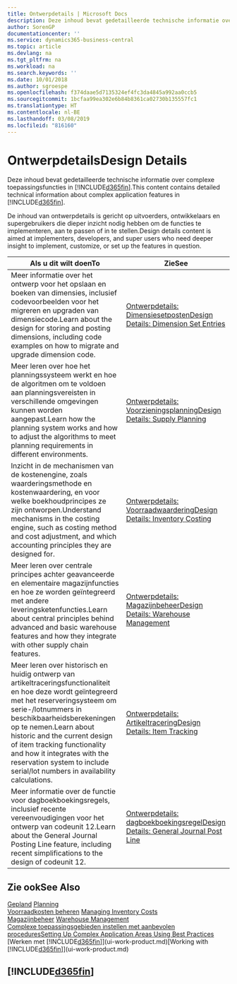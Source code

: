 ```yaml
---
title: Ontwerpdetails | Microsoft Docs
description: Deze inhoud bevat gedetailleerde technische informatie over complexe toepassingsfuncties in Business Central.
author: SorenGP
documentationcenter: ''
ms.service: dynamics365-business-central
ms.topic: article
ms.devlang: na
ms.tgt_pltfrm: na
ms.workload: na
ms.search.keywords: ''
ms.date: 10/01/2018
ms.author: sgroespe
ms.openlocfilehash: f374daae5d7135324ef4fc3da4845a992aa0ccb5
ms.sourcegitcommit: 1bcfaa99ea302e6b84b8361ca02730b135557fc1
ms.translationtype: HT
ms.contentlocale: nl-BE
ms.lasthandoff: 03/08/2019
ms.locfileid: "816160"
---
```

# <a name="design-details"></a><span data-ttu-id="e57e8-103">Ontwerpdetails</span><span class="sxs-lookup"><span data-stu-id="e57e8-103">Design Details</span></span>
<span data-ttu-id="e57e8-104">Deze inhoud bevat gedetailleerde technische informatie over complexe toepassingsfuncties in [!INCLUDE[d365fin](includes/d365fin_md.md)].</span><span class="sxs-lookup"><span data-stu-id="e57e8-104">This content contains detailed technical information about complex application features in [!INCLUDE[d365fin](includes/d365fin_md.md)].</span></span>  

 <span data-ttu-id="e57e8-105">De inhoud van ontwerpdetails is gericht op uitvoerders, ontwikkelaars en supergebruikers die dieper inzicht nodig hebben om de functies te implementeren, aan te passen of in te stellen.</span><span class="sxs-lookup"><span data-stu-id="e57e8-105">Design details content is aimed at implementers, developers, and super users who need deeper insight to implement, customize, or set up the features in question.</span></span>  

|<span data-ttu-id="e57e8-106">**Als u dit wilt doen**</span><span class="sxs-lookup"><span data-stu-id="e57e8-106">**To**</span></span>|<span data-ttu-id="e57e8-107">**Zie**</span><span class="sxs-lookup"><span data-stu-id="e57e8-107">**See**</span></span>|  
|------------|-------------|  
|<span data-ttu-id="e57e8-108">Meer informatie over het ontwerp voor het opslaan en boeken van dimensies, inclusief codevoorbeelden voor het migreren en upgraden van dimensiecode.</span><span class="sxs-lookup"><span data-stu-id="e57e8-108">Learn about the design for storing and posting dimensions, including code examples on how to migrate and upgrade dimension code.</span></span>|[<span data-ttu-id="e57e8-109">Ontwerpdetails: Dimensiesetposten</span><span class="sxs-lookup"><span data-stu-id="e57e8-109">Design Details: Dimension Set Entries</span></span>](design-details-dimension-set-entries.md)|  
|<span data-ttu-id="e57e8-110">Meer leren over hoe het planningssysteem werkt en hoe de algoritmen om te voldoen aan planningsvereisten in verschillende omgevingen kunnen worden aangepast.</span><span class="sxs-lookup"><span data-stu-id="e57e8-110">Learn how the planning system works and how to adjust the algorithms to meet planning requirements in different environments.</span></span>|[<span data-ttu-id="e57e8-111">Ontwerpdetails: Voorzieningsplanning</span><span class="sxs-lookup"><span data-stu-id="e57e8-111">Design Details: Supply Planning</span></span>](design-details-supply-planning.md)|  
|<span data-ttu-id="e57e8-112">Inzicht in de mechanismen van de kostenengine, zoals waarderingsmethode en kostenwaardering, en voor welke boekhoudprincipes ze zijn ontworpen.</span><span class="sxs-lookup"><span data-stu-id="e57e8-112">Understand mechanisms in the costing engine, such as costing method and cost adjustment, and which accounting principles they are designed for.</span></span>|[<span data-ttu-id="e57e8-113">Ontwerpdetails: Voorraadwaardering</span><span class="sxs-lookup"><span data-stu-id="e57e8-113">Design Details: Inventory Costing</span></span>](design-details-inventory-costing.md)|  
|<span data-ttu-id="e57e8-114">Meer leren over centrale principes achter geavanceerde en elementaire magazijnfuncties en hoe ze worden geïntegreerd met andere leveringsketenfuncties.</span><span class="sxs-lookup"><span data-stu-id="e57e8-114">Learn about central principles behind advanced and basic warehouse features and how they integrate with other supply chain features.</span></span>|[<span data-ttu-id="e57e8-115">Ontwerpdetails: Magazijnbeheer</span><span class="sxs-lookup"><span data-stu-id="e57e8-115">Design Details: Warehouse Management</span></span>](design-details-warehouse-management.md)|  
|<span data-ttu-id="e57e8-116">Meer leren over historisch en huidig ontwerp van artikeltraceringsfunctionaliteit en hoe deze wordt geïntegreerd met het reserveringsysteem om serie-/lotnummers in beschikbaarheidsberekeningen op te nemen.</span><span class="sxs-lookup"><span data-stu-id="e57e8-116">Learn about historic and the current design of item tracking functionality and how it integrates with the reservation system to include serial/lot numbers in availability calculations.</span></span>|[<span data-ttu-id="e57e8-117">Ontwerpdetails: Artikeltracering</span><span class="sxs-lookup"><span data-stu-id="e57e8-117">Design Details: Item Tracking</span></span>](design-details-item-tracking.md)|  
|<span data-ttu-id="e57e8-118">Meer informatie over de functie voor dagboekboekingsregels, inclusief recente vereenvoudigingen voor het ontwerp van codeunit 12.</span><span class="sxs-lookup"><span data-stu-id="e57e8-118">Learn about the General Journal Posting Line feature, including recent simplifications to the design of codeunit 12.</span></span>|[<span data-ttu-id="e57e8-119">Ontwerpdetails: dagboekboekingsregel</span><span class="sxs-lookup"><span data-stu-id="e57e8-119">Design Details: General Journal Post Line</span></span>](design-details-general-journal-post-line.md)|  

## <a name="see-also"></a><span data-ttu-id="e57e8-120">Zie ook</span><span class="sxs-lookup"><span data-stu-id="e57e8-120">See Also</span></span>  
 <span data-ttu-id="e57e8-121">[Gepland](production-planning.md) </span><span class="sxs-lookup"><span data-stu-id="e57e8-121">[Planning](production-planning.md) </span></span>  
 <span data-ttu-id="e57e8-122">[Voorraadkosten beheren](finance-manage-inventory-costs.md) </span><span class="sxs-lookup"><span data-stu-id="e57e8-122">[Managing Inventory Costs](finance-manage-inventory-costs.md) </span></span>  
 <span data-ttu-id="e57e8-123">[Magazijnbeheer](warehouse-manage-warehouse.md) </span><span class="sxs-lookup"><span data-stu-id="e57e8-123">[Warehouse Management](warehouse-manage-warehouse.md) </span></span>  
 [<span data-ttu-id="e57e8-124">Complexe toepassingsgebieden instellen met aanbevolen procedures</span><span class="sxs-lookup"><span data-stu-id="e57e8-124">Setting Up Complex Application Areas Using Best Practices</span></span>](set-up-complex-application-areas-using-best-practices.md)  
 <span data-ttu-id="e57e8-125">[Werken met [!INCLUDE[d365fin](includes/d365fin_md.md)]](ui-work-product.md)</span><span class="sxs-lookup"><span data-stu-id="e57e8-125">[Working with [!INCLUDE[d365fin](includes/d365fin_md.md)]](ui-work-product.md)</span></span>

 ## [!INCLUDE[d365fin](includes/free_trial_md.md)]  
  

